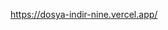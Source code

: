 https://dosya-indir-nine.vercel.app/


<!-- React'e özgü değildir, dosya girdileriyle ilgili MDN sayfası tüm öznitelik seçeneklerinin iyi bir özetini verir: https://developer.mozilla.org/en-US/docs/Web/HTML/Element/input/file

React'te bir <input />'un kendi kendine kapanan bir etiket olduğunu unutmayın.

Buradaki temel zorluklardan biri budur, bu nedenle düşünmek, Google'da aramak ve deney yapmak için kendinize biraz zaman tanıyın. Eğer hala takıldıysanız, bir ipucu için 54. satıra kadar ilerleyin (spoiler uyarısı).
















































Bu sayfada bunun nasıl yapılacağına dair genel bir bakış bulunmaktadır: https://web.dev/read-files/

'event.target.files' hakkında konuşan kısımlara özellikle dikkat edin (sayfada bunu arayın).


Kullanıcının seçtiği her dosya için, filesToUpload state array'indeki nesnelerden biri olacak bir nesne oluşturmanız gerekir. Böyle bir durumla karşılaştığınızda:


        [item1, item2, item3]   --------------------------------------  [newItem1, newItem2, newItem3]
                 ilk array'i temel alan yeni array üretmek isteniyor.....
                 map yöntemi için mükemmel bir zaman.

*Ancak*, dosyalar hakkında bilgi aldığınızda, bu bilgiler bir array içinde olmayacaktır. FileList (https://developer.mozilla.org/en-US/docs/Web/API/FileList) adı verilen ve yukarıdakileri yapmadan önce bir array'e dönüştürmeniz gereken bir nesne türünde olacaktır.

Dosya girişini nasıl kontrol edeceğinizi merak ediyorsanız, cevap: yapamazsınız. Dosya girişleri kontrolsüz olmalıdır.

Bakınız: https://react.dev/reference/react-dom/components/input
  -->

